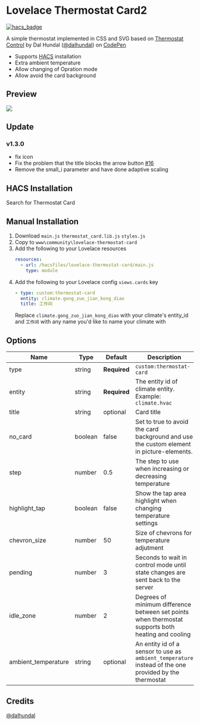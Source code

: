 <!--
 * @Author        : fineemb
 * @Github        : https://github.com/fineemb
 * @Description   : 
 * @Date          : 2020-02-03 12:52:45
 * @LastEditors   : fineemb
 * @LastEditTime  : 2020-05-31 11:11:26
 -->

# Lovelace Thermostat Card2

[![hacs_badge](https://img.shields.io/badge/HACS-Default-orange.svg)](https://github.com/custom-components/hacs)

A simple thermostat implemented in CSS and SVG based on <a href="https://codepen.io/dalhundal/pen/KpabZB/">Thermostat Control</a> by Dal Hundal
 (<a href="https://codepen.io/dalhundal">@dalhundal</a>) on <a href="https://codepen.io">CodePen</a>

+  Supports [HACS](https://github.com/custom-components/hacs) installation
+  Extra ambient temperature
+  Allow changing of Opration mode
+  Allow avoid the card background

## Preview
![](https://bbs.hassbian.com/data/attachment/forum/202003/14/172544q3ajp7742cbo757h.gif)

## Update
### v1.3.0
+ fix icon
+ Fix the problem that the title blocks the arrow button [#16](https://github.com/fineemb/lovelace-thermostat-card/issues/16#issue-622934186)
+ Remove the small_i parameter and have done adaptive scaling
## HACS Installation
Search for Thermostat Card
## Manual Installation
1. Download `main.js` `thermostat_card.lib.js` `styles.js`
1. Copy to `www\community\lovelace-thermostat-card`
1. Add the following to your Lovelace resources
    ``` yaml
    resources:
      - url: /hacsfiles/lovelace-thermostat-card/main.js
        type: module
    ```
1. Add the following to your Lovelace config `views.cards` key
    ```yaml
    - type: custom:thermostat-card
      entity: climate.gong_zuo_jian_kong_diao
      title: 工作间
    ```
    Replace `climate.gong_zuo_jian_kong_diao` with your climate's entity_id and `工作间` with any name you'd like to name your climate with

## Options

| Name | Type | Default | Description
| ---- | ---- | ------- | -----------
| type | string | **Required** | `custom:thermostat-card`
| entity | string | **Required** | The entity id of climate entity. Example: `climate.hvac`
| title | string | optional | Card title
| no_card | boolean | false | Set to true to avoid the card background and use the custom element in picture-elements.
| step | number | 0.5 | The step to use when increasing or decreasing temperature
| highlight_tap | boolean | false | Show the tap area highlight when changing temperature settings
| chevron_size | number | 50 | Size of chevrons for temperature adjutment
| pending | number | 3 | Seconds to wait in control mode until state changes are sent back to the server
| idle_zone | number | 2 | Degrees of minimum difference between set points when thermostat supports both heating and cooling
| ambient_temperature | string | optional | An entity id of a sensor to use as `ambient_temperature` instead of the one provided by the thermostat

## Credits
<a href="https://codepen.io/dalhundal">@dalhundal</a>
